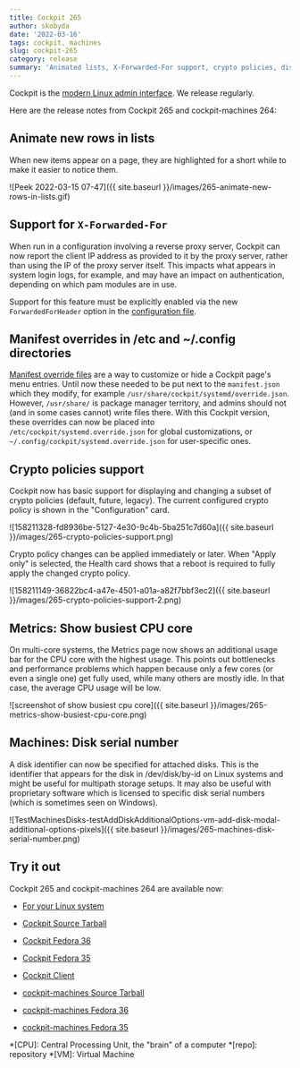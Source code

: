 ```yaml
---
title: Cockpit 265
author: skobyda
date: '2022-03-16'
tags: cockpit, machines
slug: cockpit-265
category: release
summary: 'Animated lists, X-Forwarded-For support, crypto policies, disk serial number, metrics showing busiest CPU core, manifest overrides location'
---
```


Cockpit is the [modern Linux admin interface](https://cockpit-project.org/).
We release regularly.

Here are the release notes from Cockpit 265 and cockpit-machines 264:


## Animate new rows in lists

When new items appear on a page, they are highlighted for a short while to make it easier to notice them.

![Peek 2022-03-15 07-47]({{ site.baseurl }}/images/265-animate-new-rows-in-lists.gif)

## Support for `X-Forwarded-For`

When run in a configuration involving a reverse proxy server, Cockpit can now report the client IP address as provided to it by the proxy server, rather than using the IP of the proxy server itself.  This impacts what appears in system login logs, for example, and may have an impact on authentication, depending on which pam modules are in use.

Support for this feature must be explicitly enabled via the new `ForwardedForHeader` option in the [configuration file](https://cockpit-project.org/guide/latest/cockpit.conf.5.html).

## Manifest overrides in /etc and ~/.config directories

[Manifest override files](https://cockpit-project.org/guide/latest/packages.html#package-replace) are a way to customize or hide a Cockpit page's menu entries. Until now these needed to be put next to the `manifest.json` which they modify, for example `/usr/share/cockpit/systemd/override.json`. However, `/usr/share/` is package manager territory, and admins should not (and in some cases cannot) write files there. With this Cockpit version, these overrides can now be placed into `/etc/cockpit/systemd.override.json` for global customizations, or `~/.config/cockpit/systemd.override.json` for user-specific ones.

## Crypto policies support

Cockpit now has basic support for displaying and changing a subset of crypto policies (default, future, legacy). The current configured crypto policy is shown in the "Configuration" card.

![158211328-fd8936be-5127-4e30-9c4b-5ba251c7d60a]({{ site.baseurl }}/images/265-crypto-policies-support.png)

Crypto policy changes can be applied immediately or later. When "Apply only" is selected, the Health card shows that a reboot is required to fully apply the changed crypto policy.

![158211149-36822bc4-a47e-4501-a01a-a82f7bbf3ec2]({{ site.baseurl }}/images/265-crypto-policies-support-2.png)

## Metrics: Show busiest CPU core

On multi-core systems, the Metrics page now shows an additional usage bar for the CPU core with the highest usage. This points out bottlenecks and performance problems which happen because only a few cores (or even a single one) get fully used, while many others are mostly idle. In that case, the average CPU usage will be low.

![screenshot of show busiest cpu core]({{ site.baseurl }}/images/265-metrics-show-busiest-cpu-core.png)

## Machines: Disk serial number

A disk identifier can now be specified for attached disks. This is the identifier that appears for the disk in /dev/disk/by-id on Linux systems and might be useful for multipath storage setups. It may also be useful with proprietary software which is licensed to specific disk serial numbers (which is sometimes seen on Windows).

![TestMachinesDisks-testAddDiskAdditionalOptions-vm-add-disk-modal-additional-options-pixels]({{ site.baseurl }}/images/265-machines-disk-serial-number.png)


## Try it out

Cockpit 265 and cockpit-machines 264 are available now:

* [For your Linux system](https://cockpit-project.org/running.html)

* [Cockpit Source Tarball](https://github.com/cockpit-project/cockpit/releases/tag/265)
* [Cockpit Fedora 36](https://bodhi.fedoraproject.org/updates/FEDORA-2022-ad93e6cdcb)
* [Cockpit Fedora 35](https://bodhi.fedoraproject.org/updates/FEDORA-2022-ec9612ac99)
* [Cockpit Client](https://flathub.org/apps/details/org.cockpit_project.CockpitClient)
* [cockpit-machines Source Tarball](https://github.com/cockpit-project/cockpit-machines/releases/tag/264)
* [cockpit-machines Fedora 36](https://bodhi.fedoraproject.org/updates/FEDORA-2022-7e1cbde0f7)
* [cockpit-machines Fedora 35](https://bodhi.fedoraproject.org/updates/FEDORA-2022-2cd2b4d57d)

*[CPU]: Central Processing Unit, the "brain" of a computer
*[repo]: repository
*[VM]: Virtual Machine
